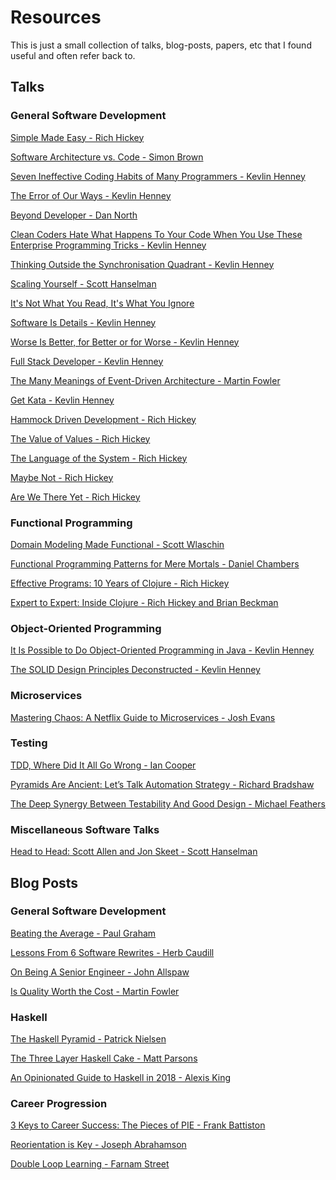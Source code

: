 # Resources

This is just a small collection of talks, blog-posts, papers, etc that I found useful and 
often refer back to.

## Talks

### General Software Development

[Simple Made Easy - Rich Hickey](https://www.infoq.com/presentations/Simple-Made-Easy/)

[Software Architecture vs. Code - Simon Brown](https://youtu.be/GAFZcYlO5S0)

[Seven Ineffective Coding Habits of Many Programmers - Kevlin Henney](https://youtu.be/ZsHMHukIlJY)

[The Error of Our Ways - Kevlin Henney](https://youtu.be/IiGXq3yY70o)

[Beyond Developer - Dan North](https://youtu.be/wYEk0y8LYfg)

[Clean Coders Hate What Happens To Your Code When You Use These Enterprise Programming Tricks - Kevlin Henney](https://youtu.be/brfqm9k6qzc)

[Thinking Outside the Synchronisation Quadrant - Kevlin Henney](https://youtu.be/2yXtZ8x7TXw)

[Scaling Yourself - Scott Hanselman](https://youtu.be/FS1mnISoG7U)

[It's Not What You Read, It's What You Ignore](https://youtu.be/IWPgUn8tL8s)

[Software Is Details - Kevlin Henney](https://youtu.be/yOYkzecsunQ)

[Worse Is Better, for Better or for Worse - Kevlin Henney](https://youtu.be/yOYkzecsunQ)

[Full Stack Developer - Kevlin Henney](https://youtu.be/JiQct3QixMo)

[The Many Meanings of Event-Driven Architecture - Martin Fowler](https://youtu.be/STKCRSUsyP0)

[Get Kata - Kevlin Henney](https://youtu.be/dHPX1SzeDjE)

[Hammock Driven Development - Rich Hickey](https://youtu.be/f84n5oFoZBc)

[The Value of Values - Rich Hickey](https://youtu.be/-6BsiVyC1kM)

[The Language of the System - Rich Hickey](https://youtu.be/ROor6_NGIWU)

[Maybe Not - Rich Hickey](https://youtu.be/YR5WdGrpoug)

[Are We There Yet - Rich Hickey](https://youtu.be/E4RarTAZ2AY)

### Functional Programming

[Domain Modeling Made Functional - Scott Wlaschin](https://youtu.be/Up7LcbGZFuo)

[Functional Programming Patterns for Mere Mortals - Daniel Chambers](https://youtu.be/v9QGWbGppis)

[Effective Programs: 10 Years of Clojure - Rich Hickey](https://youtu.be/2V1FtfBDsLU)

[Expert to Expert: Inside Clojure - Rich Hickey and Brian Beckman](https://youtu.be/wASCH_gPnDw)

### Object-Oriented Programming

[It Is Possible to Do Object-Oriented Programming in Java - Kevlin Henney](https://vimeo.com/56748054)

[The SOLID Design Principles Deconstructed - Kevlin Henney](https://youtu.be/tMW08JkFrBA)

### Microservices

[Mastering Chaos: A Netflix Guide to Microservices - Josh Evans](https://youtu.be/CZ3wIuvmHeM)

### Testing

[TDD, Where Did It All Go Wrong - Ian Cooper](https://youtu.be/EZ05e7EMOLM)

[Pyramids Are Ancient: Let’s Talk Automation Strategy - Richard Bradshaw](https://youtu.be/83aHKC5C14Q)

[The Deep Synergy Between Testability And Good Design - Michael Feathers](https://youtu.be/4cVZvoFGJTU)

### Miscellaneous Software Talks

[Head to Head: Scott Allen and Jon Skeet - Scott Hanselman
](https://youtu.be/H2KkiRbDZyc)

## Blog Posts

### General Software Development

[Beating the Average - Paul Graham](http://www.paulgraham.com/avg.html)

[Lessons From 6 Software Rewrites - Herb Caudill](https://medium.com/@herbcaudill/lessons-from-6-software-rewrite-stories-635e4c8f7c22)

[On Being A Senior Engineer - John Allspaw](https://www.kitchensoap.com/2012/10/25/on-being-a-senior-engineer/)

[Is Quality Worth the Cost - Martin Fowler](https://martinfowler.com/articles/is-quality-worth-cost.html)

### Haskell

[The Haskell Pyramid - Patrick Nielsen](https://patrickmn.com/software/the-haskell-pyramid/)

[The Three Layer Haskell Cake - Matt Parsons](https://www.parsonsmatt.org/2018/03/22/three_layer_haskell_cake.html)

[An Opinionated Guide to Haskell in 2018 - Alexis King](https://lexi-lambda.github.io/blog/2018/02/10/an-opinionated-guide-to-haskell-in-2018/)

### Career Progression

[3 Keys to Career Success: The Pieces of PIE - Frank Battiston](http://www.mondofrank.com/pie/)

[Reorientation is Key - Joseph Abrahamson](https://jspha.com/posts/reorientation-is-key/)

[Double Loop Learning - Farnam Street](https://fs.blog/2018/06/double-loop-learning/)
